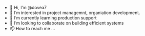 - 👋 Hi, I’m @dovea7
- 👀 I’m interested in project managemnt, organiation development. 
- 🌱 I’m currently learning production support
- 💞️ I’m looking to collaborate on building efficient systems 
- 📫 How to reach me ...

<!---
dovea7/dovea7 is a ✨ special ✨ repository because its `README.md` (this file) appears on your GitHub profile.
You can click the Preview link to take a look at your changes.
--->
